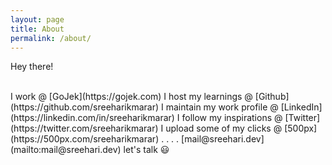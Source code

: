 ```yaml
---
layout: page
title: About
permalink: /about/
---
```


Hey there!


<br />
I work @ [GoJek](https://gojek.com)    
I host my learnings @ [Github](https://github.com/sreeharikmarar)   
I maintain my work profile @ [LinkedIn](https://linkedin.com/in/sreeharikmarar)   
I follow my inspirations @ [Twitter](https://twitter.com/sreeharikmarar)     
I upload some of my clicks @ [500px](https://500px.com/sreeharikmarar)   
.   
.   
.   
.   
[mail@sreehari.dev](mailto:mail@sreehari.dev) let's talk 😃     
